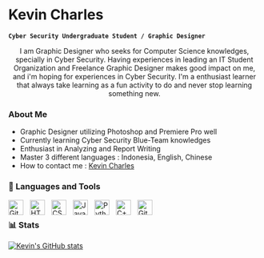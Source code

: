 # Kevin Charles

**`Cyber Security Undergraduate Student / Graphic Designer`**

<p align="center"> I am Graphic Designer who seeks for Computer Science knowledges, specially in Cyber Security. Having experiences in leading an IT Student Organization and Freelance Graphic Designer makes good impact on me, and i'm hoping for experiences in Cyber Security. I'm a enthusiast learner that always take learning as a fun activity to do and never stop learning something new.</p>

### About Me
<ul>
<li>Graphic Designer utilizing Photoshop and Premiere Pro well</li>
<li>Currently learning Cyber Security Blue-Team knowledges</li>
<li>Enthusiast in Analyzing and Report Writing</li>
<li>Master 3 different languages : Indonesia, English, Chinese</li>
<li>How to contact me : <a href="https://www.linkedin.com/in/kevin-charles-035780205/">Kevin Charles</a>
</ul>

### 🧰 Languages and Tools

<img align="left" alt="Git" width="30px" style="padding-right:10px;" src="https://cdn.jsdelivr.net/gh/devicons/devicon/icons/git/git-original.svg" />
<img align="left" alt="HTML" width="30px" style="padding-right:10px;" src="https://cdn.jsdelivr.net/gh/devicons/devicon/icons/html5/html5-plain.svg" />
<img align="left" alt="CSS" width="30px" style="padding-right:10px;" src="https://cdn.jsdelivr.net/gh/devicons/devicon/icons/css3/css3-plain.svg" />
<img align="left" alt="JavaScript" width="30px" style="padding-right:10px;" src="https://cdn.jsdelivr.net/gh/devicons/devicon/icons/javascript/javascript-plain.svg" />
<img align="left" alt="Python" width="30px" style="padding-right:10px;" src="https://cdn.jsdelivr.net/gh/devicons/devicon/icons/python/python-plain.svg" />
<img align="left" alt="C++" width="30px" style="padding-right:10px;" src="https://cdn.jsdelivr.net/gh/devicons/devicon/icons/cplusplus/cplusplus-line.svg" />
<img align="left" alt="GitHub" width="30px" style="padding-right:10px;" src="https://cdn.jsdelivr.net/gh/devicons/devicon/icons/github/github-original.svg" />

<br />

### 📊 Stats

[![Kevin's GitHub stats](https://github-readme-stats.vercel.app/api?username=KaCeWaffle)](https://github.com/KaCeWaffle/github-readme-stats)

